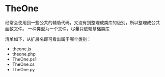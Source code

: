 # TheOne
经常会使用到一些公共的辅助代码，又没有到整理成类库的级别，所以整理成公共函数文件。
一种类型为一个文件，尽量只依赖基础类库

清单如下，从扩展名即可看出属于哪个类别：

* theone.js
* theone.php
* TheOne.ps1
* TheOne.cs
* TheOne.py
